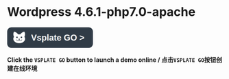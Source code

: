 # Wordpress 4.6.1-php7.0-apache

<a href="https://www.vsplate.com/?docker-compose=https://github.com/vsplate/dcenvs/wordpress/4.6.1-php7.0-apache"><img alt="VSPLATE GO" src="https://raw.githubusercontent.com/vsplate/images/master/vsgo_btn.png" width="200px"></a>

**Click the `VSPLATE GO` button to launch a demo online / 点击`VSPLATE GO`按钮创建在线环境**